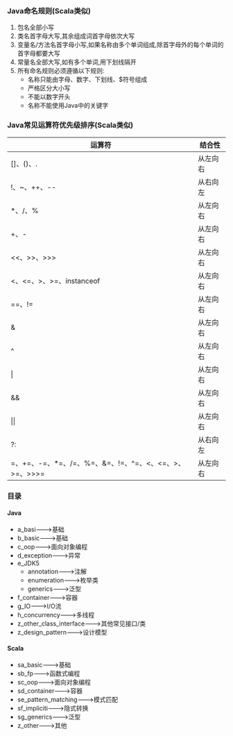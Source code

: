 ### Java命名规则(Scala类似)

1. 包名全部小写
2. 类名首字母大写,其余组成词首字母依次大写
3. 变量名/方法名首字母小写,如果名称由多个单词组成,除首字母外的每个单词的首字母都要大写
4. 常量名全部大写,如有多个单词,用下划线隔开
5. 所有命名规则必须遵循以下规则:
    * 名称只能由字母、数字、下划线、$符号组成
    * 严格区分大小写
    * 不能以数字开头
    * 名称不能使用Java中的关键字

### Java常见运算符优先级排序(Scala类似)

| 运算符                                      | 结合性  |
|------------------------------------------|------|
| []、()、.                                  | 从左向右 |
| !、~、++、--                                | 从右向左 |
| *、/、%                                    | 从左向右 |
| +、-                                      | 从左向右 |
| <<、>>、>>>                                | 从左向右 |
| <、<=、>、>=、instanceof                     | 从左向右 |
| ==、!=                                    | 从左向右 |
| &                                        | 从左向右 |
| ^                                        | 从左向右 |
| \|                                       | 从左向右 |
| &&                                       | 从左向右 |
| \|\|                                     | 从左向右 |
| ?:                                       | 从右向左 |
| =、+=、-=、*=、/=、%=、&=、!=、^=、<、<=、>、>=、>>>= | 从左向右 |

### 目录

#### Java

* a_basi--->基础
* b_basic--->基础
* c_oop--->面向对象编程
* d_exception--->异常
* e_JDK5
    * annotation--->注解
    * enumeration--->枚举类
    * generics--->泛型
* f_container--->容器
* g_IO--->I/O流
* h_concurrency--->多线程
* z_other_class_interface--->其他常见接口/类
* z_design_pattern--->设计模型

#### Scala

* sa_basic--->基础
* sb_fp--->函数式编程
* sc_oop--->面向对象编程
* sd_container--->容器
* se_pattern_matching--->模式匹配
* sf_impliciti--->隐式转换
* sg_generics--->泛型
* z_other--->其他
